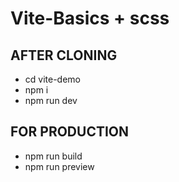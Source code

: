 # Vite-Basics + scss

## AFTER CLONING
- cd vite-demo
- npm i
- npm run dev

## FOR PRODUCTION
- npm run build
- npm run preview